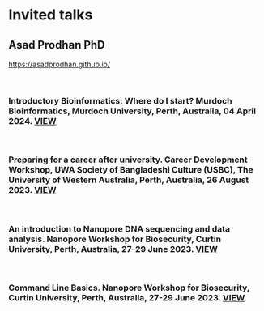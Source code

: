 # **Invited talks** <br />



## **Asad Prodhan PhD** 
https://asadprodhan.github.io/


<br />


### **Introductory Bioinformatics: Where do I start? Murdoch Bioinformatics, Murdoch University, Perth, Australia, 04 April 2024.** [VIEW](https://github.com/asadprodhan/Invited_talks/blob/main/2024-04-04_IntroductoryBioinformatics_MU_AsadProdhan_V3.pdf) 



<br />


### **Preparing for a career after university. Career Development Workshop, UWA Society of Bangladeshi Culture (USBC), The University of Western Australia, Perth, Australia, 26 August 2023.** [VIEW](https://github.com/asadprodhan/Invited_talks/blob/main/2023-08-26_UWA_Career_Dev_Workshop_AP_V5.pdf) 



<br />



### **An introduction to Nanopore DNA sequencing and data analysis. Nanopore Workshop for Biosecurity, Curtin University, Perth, Australia, 27-29 June 2023.** [VIEW](https://github.com/asadprodhan/Conference_Talks/blob/main/Nanopore_Workshop_AsadProdhan_DPIRD.pdf) 


<br />


### **Command Line Basics. Nanopore Workshop for Biosecurity, Curtin University, Perth, Australia, 27-29 June 2023.** [VIEW](https://github.com/asadprodhan/Conference_Talks/blob/main/Command_Line_Basics_AsadProdhan.pdf) 


<br />



